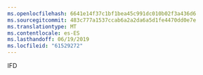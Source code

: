 ```yaml
---
ms.openlocfilehash: 6641e14f37c1bf1bea45c991dc010b02f3a436d6
ms.sourcegitcommit: 483c777a1537ccab6a2a2da6a5d1fe4470dd0e7e
ms.translationtype: MT
ms.contentlocale: es-ES
ms.lasthandoff: 06/19/2019
ms.locfileid: "61529272"
---
```

IFD